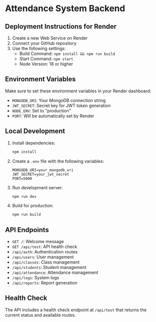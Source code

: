 # Attendance System Backend

## Deployment Instructions for Render

1. Create a new Web Service on Render
2. Connect your GitHub repository
3. Use the following settings:
   - Build Command: `npm install && npm run build`
   - Start Command: `npm start`
   - Node Version: 18 or higher

## Environment Variables

Make sure to set these environment variables in your Render dashboard:

- `MONGODB_URI`: Your MongoDB connection string
- `JWT_SECRET`: Secret key for JWT token generation
- `NODE_ENV`: Set to "production"
- `PORT`: Will be automatically set by Render

## Local Development

1. Install dependencies:
   ```bash
   npm install
   ```

2. Create a `.env` file with the following variables:
   ```
   MONGODB_URI=your_mongodb_uri
   JWT_SECRET=your_jwt_secret
   PORT=5000
   ```

3. Run development server:
   ```bash
   npm run dev
   ```

4. Build for production:
   ```bash
   npm run build
   ```

## API Endpoints

- `GET /`: Welcome message
- `GET /api/test`: API health check
- `/api/auth`: Authentication routes
- `/api/users`: User management
- `/api/classes`: Class management
- `/api/students`: Student management
- `/api/attendance`: Attendance management
- `/api/logs`: System logs
- `/api/reports`: Report generation

## Health Check

The API includes a health check endpoint at `/api/test` that returns the current status and available routes. 